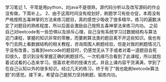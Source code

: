 学习笔记
1、平常是用python，对java不是很熟，源代码分析以及改写源码的作业没有做，下周补上。
2、由于这周时间没有规划好，刷题学习有些仓促，本周没有严格按照五毒神掌的方法来练习题目，真的感觉少吸收了很多精华。练习的遍数决定了对题目的熟练程度，所以后面会激励自己按照五毒神掌法来练习内功。
之前自己对leetcode有一些恐惧以及排斥心理，自己没有系统学习过数据结构与算法这门课程，掌握的知识非常的零散，而要刷算法类的题目离不开这些知识。我也有专门去网上看数据结构的相关教程，咨询周围人刷题经验，但是对我的刷题情况几乎没有改善，当看到leetcode的题目时，仍感觉无从下手或者对着一道题目会死扣很久，意识到没有掌握正确的刷题技巧。一次机缘巧合看到了此课程，所以就抱着试试看的心态来学习。很喜欢老师的授课方式，并且上课内容干货满满，学到了在自己认知以外的很多知识。经过几天的练习，终于有了“我也能刷leetcode算法题”的感觉。接下来，希望自己能努力坚持刷题，锻炼内功。